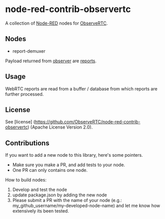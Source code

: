 node-red-contrib-observertc
========================
A collection of <a href="http://nodered.org" target="_new">Node-RED</a> nodes for <a href="http://observertc.org/" target="_new">ObserveRTC</a>.

Nodes 
-----------------
* report-demuxer


Payload returned from [observer](https://github.com/ObserveRTC/observer) are [reports](https://github.com/ObserveRTC/schemas-2.0/tree/main/generated-schemas/reports/v3).

Usage
---
WebRTC reports are read from a buffer / database from which reports are further processed. 

License
-------

See [license] (https://github.com/ObserveRTC/node-red-contrib-observertc) (Apache License Version 2.0).

Contributions
----

If you want to add a new node to this library, here's some pointers.
 - Make sure you make a PR, and add tests to your node.
 - One PR can only contains one node.

How to build nodes:

1. Develop and test the node
2. update package.json by adding the new node
3. Please submit a PR with the name of your node (e.g.: my_github_username/my-developed-node-name) and let me know how extensively its been tested.


